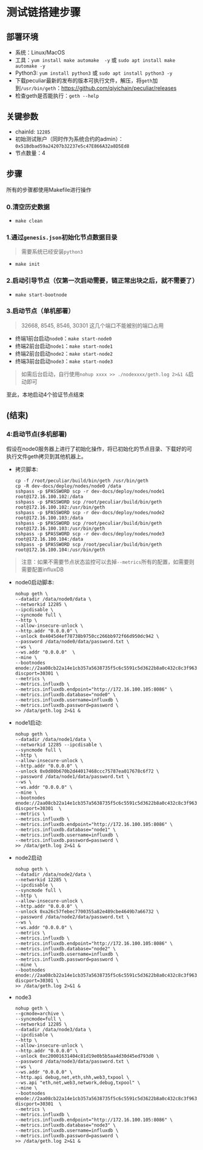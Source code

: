 # 测试链搭建步骤

## 部署环境

- 系统：Linux/MacOS
- 工具：`yum install make automake  -y` 或 `sudo apt install make automake -y`
- Python3: `yum install python3` 或 `sudo apt install python3 -y`
- 下载peculiar最新的发布的版本可执行文件，解压，将`geth`加到`/usr/bin/geth`：https://github.com/qiyichain/peculiar/releases
- 检查geth是否能执行：`geth --help`

## 关键参数

- chainId: `12285`
- 初始测试账户（同时作为系统合约的admin）：`0x51Bdbad59a24207b32237e5c47E866A32a8D5Ed8`
- 节点数量：4


## 步骤

所有的步骤都使用Makefile进行操作

### 0.清空历史数据

- `make clean`

### 1.通过`genesis.json`初始化节点数据目录

> 需要系统已经安装`python3`

- `make init`

### 2.启动引导节点（仅第一次启动需要，链正常出块之后，就不需要了）

- `make start-bootnode`

### 3.启动节点（单机部署）

> 32668, 8545, 8546, 30301 这几个端口不能被别的端口占用

- 终端1前台启动`node0`：`make start-node0`
- 终端2前台启动`node1`：`make start-node1`
- 终端2前台启动`node2`：`make start-node2`
- 终端3前台启动`node3`：`make start-node3`

> 如需后台启动，自行使用`nohup xxxx >> ./nodexxxx/geth.log 2>&1 &`启动即可

至此，本地启动4个验证节点结束


(结束)
----

### 4:启动节点(多机部署)

假设在node0服务器上进行了初始化操作，将已初始化的节点目录、下载好的可执行文件geth拷贝到其他机器上。

- 拷贝脚本:
    ```shell
    cp -f /root/peculiar/build/bin/geth /usr/bin/geth
    cp -R dev-docs/deploy/nodes/node0 /data
    sshpass -p $PASSWORD scp -r dev-docs/deploy/nodes/node1 root@172.16.100.102:/data
    sshpass -p $PASSWORD scp /root/peculiar/build/bin/geth root@172.16.100.102:/usr/bin/geth
    sshpass -p $PASSWORD scp -r dev-docs/deploy/nodes/node2 root@172.16.100.103:/data
    sshpass -p $PASSWORD scp /root/peculiar/build/bin/geth root@172.16.100.103:/usr/bin/geth
    sshpass -p $PASSWORD scp -r dev-docs/deploy/nodes/node3 root@172.16.100.104:/data
    sshpass -p $PASSWORD scp /root/peculiar/build/bin/geth root@172.16.100.104:/usr/bin/geth
    ```

> 注意：如果不需要节点状态监控可以去掉`--metrics`所有的配置，如需要则需要配置influxDB


- node0启动脚本:
    ```shell
    nohup geth \
    --datadir /data/node0/data \
    --networkid 12285 \
    --ipcdisable \
    --syncmode full \
    --http \
    --allow-insecure-unlock \
    --http.addr "0.0.0.0" \
    --unlock 0x4045d4ef78738b9750cc266bb972f66d950dc942 \
    --password /data/node0/data/password.txt \
    --ws \
    --ws.addr "0.0.0.0"  \
    --mine \
    --bootnodes enode://2aa08cb22a14e1cb357a5638735f5c6c5591c5d3622b8a0c432c8c3f9633c0b9d4da44d0fa281ca0b1149bbd7809f8022b0305309902416db651e54ba0682be4@172.16.100.101:0?discport=30301 \
    --metrics \
    --metrics.influxdb \
    --metrics.influxdb.endpoint="http://172.16.100.105:8086" \
    --metrics.influxdb.database="node0" \
    --metrics.influxdb.username=influxdb \
    --metrics.influxdb.password=password \
    >> /data/geth.log 2>&1 &
    ```


- node1启动:

    ```shell
    nohup geth \
    --datadir /data/node1/data \
    --networkid 12285 --ipcdisable \
    --syncmode full \
    --http \
    --allow-insecure-unlock \
    --http.addr "0.0.0.0" \
    --unlock 0x0d80b670b2d44017468ccc75787ea017678c6f72 \
    --password /data/node1/data/password.txt \
    --ws \
    --ws.addr "0.0.0.0" \
    --mine \
    --bootnodes enode://2aa08cb22a14e1cb357a5638735f5c6c5591c5d3622b8a0c432c8c3f9633c0b9d4da44d0fa281ca0b1149bbd7809f8022b0305309902416db651e54ba0682be4@172.16.100.101:0?discport=30301  \
    --metrics \
    --metrics.influxdb \
    --metrics.influxdb.endpoint="http://172.16.100.105:8086" \
    --metrics.influxdb.database="node1" \
    --metrics.influxdb.username=influxdb \
    --metrics.influxdb.password=password \
    >> /data/geth.log 2>&1 &

    ```

- node2启动


    ```shell
    nohup geth \
    --datadir /data/node2/data \
    --networkid 12285 \
    --ipcdisable \
    --syncmode full \
    --http \
    --allow-insecure-unlock \
    --http.addr "0.0.0.0" \
    --unlock 0xa26c57febec7700355a82e489cbe4649b7a66732 \
    --password /data/node2/data/password.txt \
    --ws \
    --ws.addr "0.0.0.0" \
    --metrics \
    --metrics.influxdb \
    --metrics.influxdb.endpoint="http://172.16.100.105:8086" \
    --metrics.influxdb.database="node2" \
    --metrics.influxdb.username=influxdb \
    --metrics.influxdb.password=password \
    --mine \
    --bootnodes enode://2aa08cb22a14e1cb357a5638735f5c6c5591c5d3622b8a0c432c8c3f9633c0b9d4da44d0fa281ca0b1149bbd7809f8022b0305309902416db651e54ba0682be4@172.16.100.101:0?discport=30301 \
    >> /data/geth.log 2>&1 &
    ```


- node3


    ```shell
    nohup geth \
    --gcmode=archive \
    --syncmode=full \
    --networkid 12285 \
    --datadir /data/node3/data \
    --ipcdisable \
    --http \
    --allow-insecure-unlock \
    --http.addr "0.0.0.0" \
    --unlock 0xc20001631404c81d19e0b5b5aa4d30d45ed793d0 \
    --password /data/node3/data/password.txt \
    --ws \
    --ws.addr "0.0.0.0" \
    --http.api debug,net,eth,shh,web3,txpool \
    --ws.api "eth,net,web3,network,debug,txpool" \
    --mine \
    --bootnodes enode://2aa08cb22a14e1cb357a5638735f5c6c5591c5d3622b8a0c432c8c3f9633c0b9d4da44d0fa281ca0b1149bbd7809f8022b0305309902416db651e54ba0682be4@172.16.100.101:0?discport=30301  \
    --metrics \
    --metrics.influxdb \
    --metrics.influxdb.endpoint="http://172.16.100.105:8086" \
    --metrics.influxdb.database="node3" \
    --metrics.influxdb.username=influxdb \
    --metrics.influxdb.password=password \
    >> /data/geth.log 2>&1 &

    ```